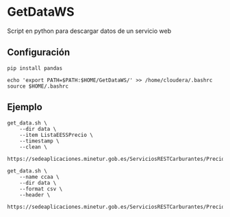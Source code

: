 # GetDataWS

Script en python para descargar datos de un servicio web

## Configuración

```
pip install pandas 

echo 'export PATH=$PATH:$HOME/GetDataWS/' >> /home/cloudera/.bashrc
source $HOME/.bashrc
```

## Ejemplo

```
get_data.sh \
    --dir data \
    --item ListaEESSPrecio \
    --timestamp \
    --clean \
    https://sedeaplicaciones.minetur.gob.es/ServiciosRESTCarburantes/PreciosCarburantes/EstacionesTerrestres/

get_data.sh \
    --name ccaa \
    --dir data \
    --format csv \
    --header \
    https://sedeaplicaciones.minetur.gob.es/ServiciosRESTCarburantes/PreciosCarburantes/Listados/ComunidadesAutonomas/
```
